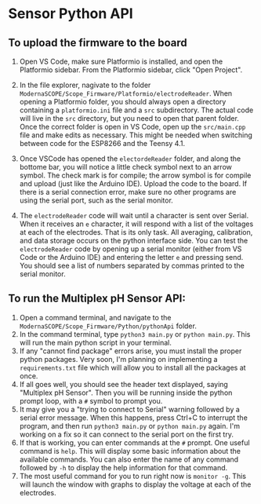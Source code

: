 # Sensor Python API

## To upload the firmware to the board

1. Open VS Code, make sure Platformio is installed, and open the Platformio
   sidebar. From the Platformio sidebar, click "Open Project".

2. In the file explorer, nagivate to the folder
   `ModernaSCOPE/Scope_Firmware/Platformio/electrodeReader`. When opening a
   Platformio folder, you should always open a directory containing a
   `platformio.ini` file and a `src` subdirectory. The actual code will live in
   the `src` directory, but you need to open that parent folder. Once the
   correct folder is open in VS Code, open up the `src/main.cpp` file and make
   edits as necessary. This might be needed when switching between code for the
   ESP8266 and the Teensy 4.1.

3. Once VSCode has opened the `electordeReader` folder, and along the bottome
   bar, you will notice a little check symbol next to an arrow symbol. The check
   mark is for compile; the arrow symbol is for compile and upload (just like
   the Arduino IDE). Upload the code to the board. If there is a serial
   connection error, make sure no other programs are using the serial port, such
   as the serial monitor.

4. The `electrodeReader` code will wait until a character is sent over Serial.
   When it receives an `e` character, it will respond with a list of the
   voltages at each of the electrodes. That is its only task. All averaging,
   calibration, and data storage occurs on the python interface side. You can
   test the `electrodeReader` code by opening up a serial monitor (either from
   VS Code or the Arduino IDE) and entering the letter `e` and pressing send.
   You should see a list of numbers separated by commas printed to the serial
   monitor.

## To run the Multiplex pH Sensor API:

1. Open a command terminal, and navigate to the
   `ModernaSCOPE/Scope_Firmware/Python/pythonApi` folder.
2. In the command terminal, type `python3 main.py` or `python main.py`. This
   will run the main python script in your terminal.
3. If any "cannot find package" errors arise, you must install the proper python
   packages. Very soon, I'm planning on implementing a `requirements.txt` file
   which will allow you to install all the packages at once.
4. If all goes well, you should see the header text displayed, saying "Multiplex
   pH Sensor". Then you will be running inside the python prompt loop, with a
   `#` symbol to prompt you.
5. It may give you a "trying to connect to Serial" warning followed by a serial
   error message. When this happens, press Ctrl+C to interrupt the program, and
   then run `python3 main.py` or `python main.py` again. I'm working on a fix so
   it can connect to the serial port on the first try.
6. If that is working, you can enter commands at the `#` prompt. One useful
   command is `help`. This will display some basic information about the
   available commands. You can also enter the name of any command followed by
   `-h` to display the help information for that command.
7. The most useful command for you to run right now is `monitor -g`. This will
   launch the window with graphs to display the voltage at each of the
   electrodes.
